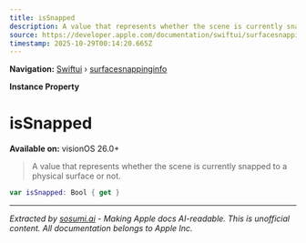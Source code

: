 ```yaml
---
title: isSnapped
description: A value that represents whether the scene is currently snapped to a physical surface or not.
source: https://developer.apple.com/documentation/swiftui/surfacesnappinginfo/issnapped
timestamp: 2025-10-29T00:14:20.665Z
---
```


**Navigation:** [Swiftui](/documentation/swiftui) › [surfacesnappinginfo](/documentation/swiftui/surfacesnappinginfo)

**Instance Property**

# isSnapped

**Available on:** visionOS 26.0+

> A value that represents whether the scene is currently snapped to a physical surface or not.

```swift
var isSnapped: Bool { get }
```

---

*Extracted by [sosumi.ai](https://sosumi.ai) - Making Apple docs AI-readable.*
*This is unofficial content. All documentation belongs to Apple Inc.*
